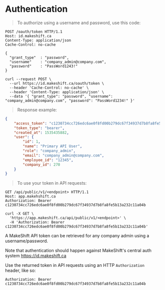 # Authentication

> To authorize using a username and password, use this code:

```http
POST /oauth/token HTTP/1.1
Host: id.makeshift.ca
Content-Type: application/json
Cache-Control: no-cache

{
  "grant_type"  : "password",
  "username"    : "company_admin@company.com",
  "password"    : "PassWord1243!"
}
```

```shell
curl --request POST \
  --url https://id.makeshift.ca/oauth/token \
  --header 'Cache-Control: no-cache' \
  --header 'Content-Type: application/json' \
  --data '{ "grant_type": "password", "username": "company_admin@company.com", "password": "PassWord1234!" }'
```

> Response example:

```json
{
    "access_token": "c1230734cc726edc6ae0f8fd00b279dc67f34937d7b8fa8fe5b13a232c11a04b",
    "token_type": "bearer",
    "created_at": 1535435882,
    "user": {
        "id": 1,
        "name": "Primary API User",
        "role": "company_admin",
        "email": "company_admin@company.com",
        "employee_id": "12345",
        "company_id": 270
    }
}
```

> To use your token in API requests:

```http
GET /api/public/v1/<endpoint> HTTP/1.1
Host: app.makehshift.ca
Authorization: Bearer c1230734cc726edc6ae0f8fd00b279dc67f34937d7b8fa8fe5b13a232c11a04b
```

```shell
curl -X GET \
  'https://app.makeshift.ca/api/public/v1/<endpoint>' \
  -H 'Authorization: Bearer c1230734cc726edc6ae0f8fd00b279dc67f34937d7b8fa8fe5b13a232c11a04b'
```


A MakeShift API token can be retrieved for any company admin using a username/password.

<aside class="notice">
  Note that authentication should happen against MakeShift's central auth system <a href="https://id.makeshift.ca">https://id.makeshift.ca</a>
</aside>

Use the returned token in API requests using an HTTP `Authorization` header, like so:

`Authorization: Bearer c1230734cc726edc6ae0f8fd00b279dc67f34937d7b8fa8fe5b13a232c11a04b`

